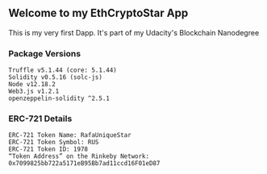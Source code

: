 ## Welcome to my EthCryptoStar App
This is my very first Dapp. It's part of my Udacity's Blockchain Nanodegree 

### Package Versions
```
Truffle v5.1.44 (core: 5.1.44)
Solidity v0.5.16 (solc-js)
Node v12.18.2
Web3.js v1.2.1
openzeppelin-solidity ^2.5.1
```

### ERC-721 Details
```
ERC-721 Token Name: RafaUniqueStar
ERC-721 Token Symbol: RUS
ERC-721 Token ID: 1978
“Token Address” on the Rinkeby Network: 0x7099825bb722a5171eB95Bb7ad11ccd16F01eD87
```